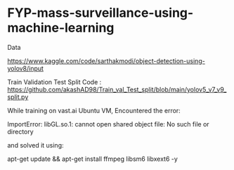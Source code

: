 # FYP-mass-surveillance-using-machine-learning

Data

https://www.kaggle.com/code/sarthakmodi/object-detection-using-yolov8/input

Train Validation Test Split Code : https://github.com/akashAD98/Train_val_Test_split/blob/main/yolov5_v7_v9_split.py

While training on vast.ai Ubuntu VM, Encountered the error:

ImportError: libGL.so.1: cannot open shared object file: No such file or directory

and solved it using:

apt-get update && apt-get install ffmpeg libsm6 libxext6  -y